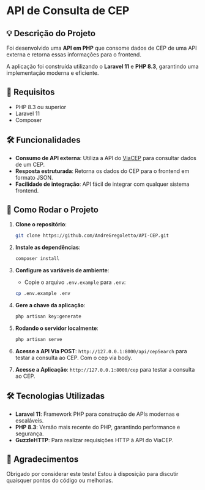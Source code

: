 # API de Consulta de CEP

## 💡 Descrição do Projeto
Foi desenvolvido uma **API em PHP** que consome dados de CEP de uma API externa e retorna essas informações para o frontend.

A aplicação foi construída utilizando o **Laravel 11** e **PHP 8.3**, garantindo uma implementação moderna e eficiente.

## 📜 Requisitos
- PHP 8.3 ou superior
- Laravel 11
- Composer

## 🛠️ Funcionalidades
- **Consumo de API externa**: Utiliza a API do [ViaCEP](https://viacep.com.br/) para consultar dados de um CEP.
- **Resposta estruturada**: Retorna os dados do CEP para o frontend em formato JSON.
- **Facilidade de integração**: API fácil de integrar com qualquer sistema frontend.

## 🔧 Como Rodar o Projeto

1. **Clone o repositório**:
    ```bash
    git clone https://github.com/AndreGregoletto/API-CEP.git
    ```

2. **Instale as dependências**:
    ```bash
    composer install
    ```

3. **Configure as variáveis de ambiente**:
    - Copie o arquivo `.env.example` para `.env`:
    ```bash
    cp .env.example .env
    ```

4. **Gere a chave da aplicação**:
    ```bash
    php artisan key:generate
    ```

5. **Rodando o servidor localmente**:
    ```bash
    php artisan serve
    ```

6. **Acesse a API Via POST**:
    `http://127.0.0.1:8000/api/cepSearch` para testar a consulta ao CEP. Com o cep via body.

7. **Acesse a Aplicação**:
   `http://127.0.0.1:8000/cep` para testar a consulta ao CEP.

## 🛠️ Tecnologias Utilizadas
- **Laravel 11**: Framework PHP para construção de APIs modernas e escaláveis.
- **PHP 8.3**: Versão mais recente do PHP, garantindo performance e segurança.
- **GuzzleHTTP**: Para realizar requisições HTTP à API do ViaCEP.


## 🤝 Agradecimentos
Obrigado por considerar este teste! Estou à disposição para discutir quaisquer pontos do código ou melhorias.
